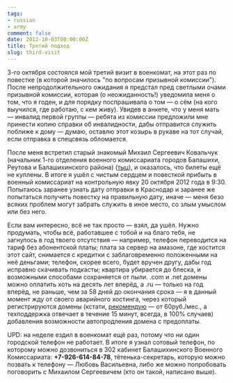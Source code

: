 ```yaml
---
tags:
- russian
- army
comment: false
date: 2012-10-03T00:00:00Z
title: Третий подход
slug: third-visit
---
```


3-го октября состоялся мой третий визит в военкомат, на этот раз по повестке (в которой значилось "по вопросам призывной комиссии"). После непродолжительного ожидания я предстал пред светлыми очами призывной комиссии, которая (о неожиданность!) уведомила меня о том, что я годен, и для порядку поспрашивала о том — о сём (на кого выучился, где работаю, с кем живу). Увидев в анкете, что у меня мать — инвалид первой группы — ребята из комиссии предложили мне принести копию справки об инвалидности, дабы отправится служить поближе к дому — думаю, оставлю этот козырь в рукаве на тот случай, если отправка в спецсвязь обломается.

<!--more-->

После меня встретил старый знакомый Михаил Сергеевич Ковальчук (начальник 1-го отделения военного комиссариата городов Балашихи, Реутова и Балашихинского района) ([тыц](https://www.alppp.ru/law/zakonodatelstvo-ob-oborone/44/rasporjazhenie-gubernatora-mo-ot-28-09-2009--581-rg.html)), и оказалось, что билеты ещё не куплены. В итоге я ушёл с чистым сердцем и повесткой прибыть в военный комиссариат на контрольную явку 20 октября 2012 года в 9:30. Попытаюсь заранее узнать дату отправки в Краснодар и заранее же попытаться получить повестку на правильную дату, иначе — меня безо всяких проблем могут забрать служить в иное место, со злым умыслом или без него.

Если вам интересно, всё не так просто — взял, да ушёл. Нужно продумать, чтобы всё, работавшее с тобой и на благо тебя, не загнулось в год твоего отсутствия — например, телефон переводится на тариф без абонентской платы; плата за сервер на амазоне, где хостится этот сайт, снимается с кредитки с заблаговременно положенными на неё деньгами; телефон, скорее всего, будет вручен другу, дабы год исправно скачивать подкасты; квартира убирается до блеска, и возможными способами сохраняется от пыли. .com и .net домены можно оплатить хоть на десять лет вперёд, а .ru — только на год вперёд, не раньше, чем за 58 дней до окончания срока — я в данный момент жду от своего аварийного хостинга, через который регистрируются домены (кстати, [рекомендую](https://order.best-hoster.ru/host.php?uid=6084) — от 60руб./мес., а техподдержка отвечает в течение 15 минут, всегда, в 100% случаев) добавления возможности автопродления домена с предоплаты.

UPD: на неделе ездил в военкомат ещё раз, потому что ни один городской телефон не работает. В итоге я узнал сотовый телефон, по которому можно дозвониться в 302 кабинет Балашихинского Военного Комиссариата: **+7-926-614-84-78**, тётенька-секретарь, которую можно позвать к телефону — Любовь Васильевна, либо же можно попробовать поговорить с Михаилом Сергеевичем (кто он такой, написано выше).
